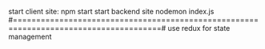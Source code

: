 start client site:
npm start
start backend site
nodemon index.js
#======================================================================================#
use redux for state management
